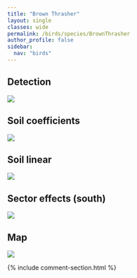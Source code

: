 ```yaml
---
title: "Brown Thrasher"
layout: single
classes: wide
permalink: /birds/species/BrownThrasher
author_profile: false
sidebar:
  nav: "birds"
---
```


<h2>Detection</h2>

<a href="https://beallen.github.io/DevelopmentWebsite/assets/images/birds/BrownThrasher/det.jpg">
<img src="https://beallen.github.io/DevelopmentWebsite/assets/images/birds/BrownThrasher/det.jpg">
</a>

<h2>Soil coefficients</h2>

<a href="https://beallen.github.io/DevelopmentWebsite/assets/images/birds/BrownThrasher/soilhf.jpg">
<img src="https://beallen.github.io/DevelopmentWebsite/assets/images/birds/BrownThrasher/soilhf.jpg">
</a>

<h2>Soil linear</h2>

<a href="https://beallen.github.io/DevelopmentWebsite/assets/images/birds/BrownThrasher/lin-south.jpg">
<img src="https://beallen.github.io/DevelopmentWebsite/assets/images/birds/BrownThrasher/lin-south.jpg">
</a>

<h2>Sector effects (south)</h2>

<a href="https://beallen.github.io/DevelopmentWebsite/assets/images/birds/BrownThrasher/sector-south.jpg">
<img src="https://beallen.github.io/DevelopmentWebsite/assets/images/birds/BrownThrasher/sector-south.jpg">
</a>

<h2>Map</h2>

<a href="https://beallen.github.io/DevelopmentWebsite/assets/images/birds/BrownThrasher/map.jpg">
<img src="https://beallen.github.io/DevelopmentWebsite/assets/images/birds/BrownThrasher/map.jpg">
</a>

{% include comment-section.html %}
